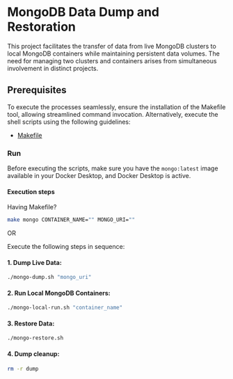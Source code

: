 # MongoDB Data Dump and Restoration

This project facilitates the transfer of data from live MongoDB clusters to local MongoDB containers while maintaining persistent data volumes. The need for managing two clusters and containers arises from simultaneous involvement in distinct projects.


## Prerequisites
To execute the processes seamlessly, ensure the installation of the Makefile tool, allowing streamlined command invocation. Alternatively, execute the shell scripts using the following guidelines:

- [Makefile](https://stackoverflow.com/questions/2532234/how-to-run-a-makefile-in-windows)

### Run
Before executing the scripts, make sure you have the `mongo:latest` image available in your Docker Desktop, and Docker Desktop is active.

#### Execution steps


Having Makefile?

```bash
make mongo CONTAINER_NAME="" MONGO_URI=""
```

OR

Execute the following steps in sequence:

#### 1. Dump Live Data: 
```bash
./mongo-dump.sh "mongo_uri"
```

#### 2. Run Local MongoDB Containers: 
```bash
./mongo-local-run.sh "container_name"
```

#### 3. Restore Data:  
```bash
./mongo-restore.sh
```

#### 4. Dump cleanup:  
```bash
rm -r dump
```
